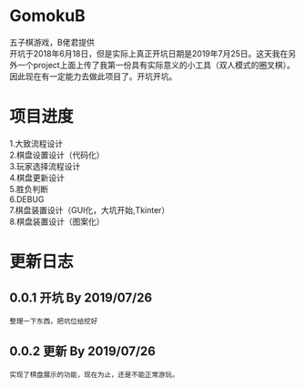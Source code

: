 # GomokuB
五子棋游戏，B佬君提供<br>
开坑于2018年6月18日，但是实际上真正开坑日期是2019年7月25日。这天我在另外一个project上面上传了我第一份具有实际意义的小工具（双人模式的圈叉棋）。因此现在有一定能力去做此项目了。开坑开坑。<br>


# 项目进度
 1.大致流程设计<br>
 2.棋盘设置设计（代码化）<br>
 3.玩家选择流程设计<br>
 4.棋盘更新设计<br>
 5.胜负判断<br>
 6.DEBUG<br>
 7.棋盘装置设计（GUI化，大坑开始,Tkinter）<br>
 8.棋盘装置设计（图案化）<br>
 
 
 # 更新日志
 ## 0.0.1 开坑 By 2019/07/26
	整理一下东西，把坑位给挖好
 ## 0.0.2 更新 By 2019/07/26
	实现了棋盘展示的功能，现在为止，还是不能正常游玩。
